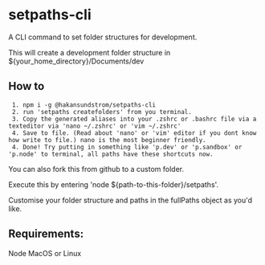 # setpaths-cli
A CLI command to set folder structures for development.

This will create a development folder structure in ${your_home_directory}/Documents/dev

## How to
```
 1. npm i -g @hakansundstrom/setpaths-cli
 2. run 'setpaths createfolders' from you terminal.
 3. Copy the generated aliases into your .zshrc or .bashrc file via a texteditor via 'nano ~/.zshrc' or 'vim ~/.zshrc'
 4. Save to file. (Read about 'nano' or 'vim' editor if you dont know how write to file.) nano is the most beginner friendly.
 4. Done! Try putting in something like 'p.dev' or 'p.sandbox' or 'p.node' to terminal, all paths have these shortcuts now.
```

You can also fork this from github to a custom folder.

Execute this by entering 'node ${path-to-this-folder}/setpaths'. 

Customise your folder structure and paths in the fullPaths object as you'd like.

## Requirements:
Node
MacOS or Linux
